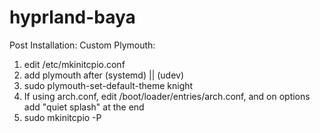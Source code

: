 # hyprland-baya

Post Installation:
Custom Plymouth:
1. edit /etc/mkinitcpio.conf
2. add plymouth after (systemd) || (udev)
3. sudo plymouth-set-default-theme knight 
4. If using arch.conf, edit /boot/loader/entries/arch.conf, and on options add "quiet splash" at the end
5. sudo mkinitcpio -P
